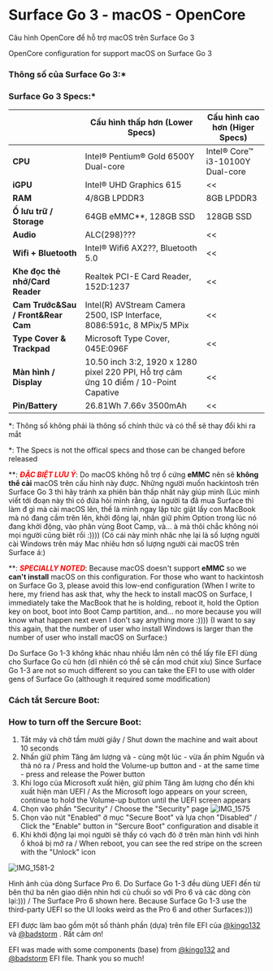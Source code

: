 # Surface Go 3 - macOS - OpenCore

Câu hình OpenCore để hỗ trợ macOS trên Surface Go 3

OpenCore configuration for support macOS on Surface Go 3

### Thông số của Surface Go 3:*
### Surface Go 3 Specs:*
|                               |  Cấu hình thấp hơn (Lower Specs)     |   Cấu hình cao hơn (Higer Specs)             |
|-------------------------------|--------------------------------------|----------------------------------------------|
|         **CPU**               | Intel® Pentium® Gold 6500Y Dual-core |   Intel® Core™ i3-10100Y Dual-core           |
|         **iGPU**              |     Intel® UHD Graphics 615          |                  <<                          |
|         **RAM**               |           4/8GB LPDDR3               |               8GB LPDDR3                     |
|  **Ổ lưu trữ / Storage**      |      64GB eMMC**, 128GB SSD          |               128GB SSD                      |
|         **Audio**             |              ALC(298)???             |                  <<                          |
| **Wifi + Bluetooth**          |   Intel® Wifi6 AX2??, Bluetooth 5.0  |                  <<                          |
|**Khe đọc thẻ nhớ/Card Reader**| Realtek PCI-E Card Reader, 152D:1237 |                  <<                          |
|**Cam Trước&Sau / Front&Rear Cam**|Intel(R) AVStream Camera 2500, ISP Interface, 8086:591c, 8 MPix/5 MPix|     <<    | 
| **Type Cover & Trackpad**     |Microsoft Type Cover, 045E:096F|                                      <<             |
|**Màn hình / Display**      |10.50 inch 3:2, 1920 x 1280 pixel 220 PPI, Hỗ trợ cảm ứng 10 điểm / 10-Point Capative|<<|
|      **Pin/Battery**          |26.81Wh 7.66v 3500mAh|            <<                                                 |


*: Thông số không phải là thông số chính thức và có thể sẽ thay đổi khi ra mắt

*: The Specs is not the offical specs and those can be changed before released

**: <span style="color:red">_**ĐẶC BIỆT LƯU Ý**_</span>: Do macOS không hỗ trợ ổ cứng **eMMC** nên sẽ **không thể cài** macOS trên cấu hình này được. Những người muốn hackintosh trên Surface Go 3 thì hãy tránh xa phiên bản thấp nhất này giúp mình (Lúc mình viết tới đoạn này thì có đứa hỏi mình rằng, ủa người ta đã mua Surface thì làm đ gì mà cài macOS lên, thế là mình ngay lập tức giật lấy con MacBook mà nó đang cầm trên lên, khởi động lại, nhân giữ phím Option trong lúc nó đang khởi động, vào phân vùng Boot Camp, và... à mà thôi chắc không nói mọi người cũng biêt rồi :)))) (Có cái này mình nhăc nhẹ lại là số lượng người cài Windows trên máy Mac nhiêu hơn số lượng người cài macOS trên Surface á:)

**: <span style="color:red">_**SPECIALLY NOTED**_</span>: Because macOS doesn't support **eMMC** so we **can't install** macOS on this configuration. For those who want to hackintosh on Surface Go 3, please avoid this low-end configuration (When I write to here, my friend has ask that, why the heck to install macOS on Surface, I immediately take the MacBook that he is holding, reboot it, hold the Option key on boot, boot into Boot Camp partition, and... no more because you will know what happen next even I don't say anything more :)))) (I want to say this again, that the number of user who install Windows is larger than the number of user who install macOS on Surface:)

Do Surface Go 1-3 không khác nhau nhiều lắm nên có thể lấy file EFI dùng cho Surface Go cũ hơn (dĩ nhiên có thể sẽ cần mod chút xíu)
Since Surface Go 1-3 are not so much different so you can take the EFI to use with older gens of Surface Go (although it required some modification)

### Cách tắt Sercure Boot:
### How to turn off the Sercure Boot:
1. Tắt máy và chờ tầm mười giây / Shut down the machine and wait about 10 seconds
2. Nhấn giữ phím Tăng âm lượng và - cùng một lúc - vừa ấn phím Nguồn và thả nó ra / Press and hold the Volume-up button and - at the same time - press and release the Power button
3. Khi logo của Microsoft xuất hiện, giữ phím Tăng âm lượng cho đến khi xuất hiện màn UEFI / As the Microsoft logo appears on your screen, continue to hold the Volume-up button until the UEFI screen appears
4. Chọn vào phần "Security" / Choose the "Security" page
![IMG_1575](https://user-images.githubusercontent.com/54268369/132239366-172856c6-8739-4ebb-b874-2f20048b151d.jpg)
5. Chọn vào nút "Enabled" ở mục "Secure Boot" và lựa chọn "Disabled" / Click the "Enable" button in "Sercure Boot" configuration and disable it
6. Khi khởi động lại mọi người sẽ thấy có vạch đỏ ở trên màn hình với hình ổ khoá bị mở ra / When reboot, you can see the red stripe on the screen with the "Unlock" icon
 
![IMG_1581-2](https://user-images.githubusercontent.com/54268369/132240600-1910f7c7-688a-4f44-8db8-dcb85f981139.jpg)

Hình ảnh của dòng Surface Pro 6. Do Surface Go 1-3 đều dùng UEFI đến từ bên thứ ba nên giao diện nhìn hơi củ chuối so với Pro 6 và các dòng còn lại:))) / The Surface Pro 6 shown here. Because Surface Go 1-3 use the third-party UEFI so the UI looks weird as the Pro 6 and other Surfaces:)))

EFI được làm bao gồm một số thành phần (dựa) trên file EFI của [@kingo132](https://github.com/kingo132) và [@badstorm](https://github.com/badstorm) . Rất cảm ơn!

EFI was made with some components (base) from [@kingo132](https://github.com/kingo132) and [@badstorm](https://github.com/badstorm) EFI file. Thank you so much!
